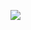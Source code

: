 ![](https://github.com/aryankaushik-git/outreachy/blob/main/aryankaushik/media/WebAssembly_1%20(1).png)
